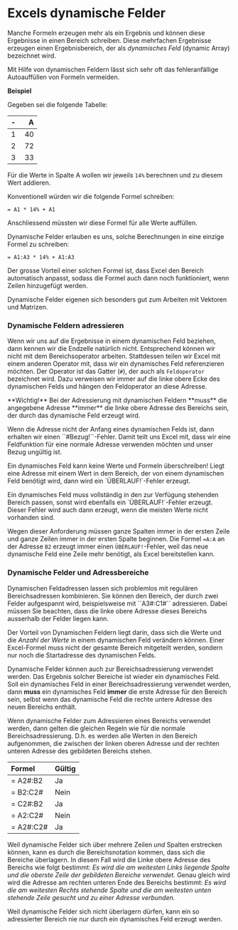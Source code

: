 # Excels dynamische Felder

Manche Formeln erzeugen mehr als ein Ergebnis und können diese Ergebnisse in einen Bereich schreiben. Diese mehrfachen Ergebnisse erzeugen einen Ergebnisbereich, der als *dynamisches Feld* (dynamic Array) bezeichnet wird.

<p class="alert alert-success" markdown="1">
Mit Hilfe von dynamischen Feldern lässt sich sehr oft das fehleranfällige Autoauffüllen von Formeln vermeiden.
</p>

**Beispiel**

Gegeben sei die folgende Tabelle: 

| - | A |
| :---: | ---: |
| 1 | 40 |
| 2 | 72 |
| 3 | 33 | 

Für die Werte in Spalte A wollen wir jeweils ``14%`` berechnen und zu diesem Wert addieren.

Konventionell würden wir die folgende Formel schreiben: 

```Excel
= A1 * 14% + A1
```

Anschliessend müssten wir diese Formel für alle Werte auffüllen. 

Dynamische Felder erlauben es uns, solche Berechnungen in eine einzige Formel zu schreiben: 

```Excel
= A1:A3 * 14% + A1:A3
```

Der grosse Vorteil einer solchen Formel ist, dass Excel den Bereich automatisch anpasst, sodass die Formel auch dann noch funktioniert, wenn Zeilen hinzugefügt werden.

<p class="alert alert-success" markdown="1">
Dynamische Felder eigenen sich besonders gut zum Arbeiten mit Vektoren und Matrizen.
</p>

### Dynamische Feldern adressieren

Wenn wir uns auf die Ergebnisse in einem dynamischen Feld beziehen, dann kennen wir die Endzelle natürlich nicht. Entsprechend können wir nicht mit dem Bereichsoperator arbeiten. Stattdessen teilen wir Excel mit einem anderen Operator mit, dass wir ein dynamisches Feld referenzieren möchten. Der Operator ist das Gatter (`#`), der auch als `Feldoperator` bezeichnet wird. Dazu verweisen wir immer auf die linke obere Ecke des dynamischen Felds und hängen den Feldoperator an diese Adresse. 

<p class="alert alert-warning" markdown="1">
**Wichtig!** Bei der Adressierung mit dynamischen Feldern **muss** die angegebene Adresse **immer** die linke obere Adresse des Bereichs sein, der durch das dynamische Feld erzeugt wird. 
</p>

<p class="alert alert-warning" markdown="1">
Wenn die Adresse nicht der Anfang eines dynamischen Felds ist, dann erhalten wir einen ``#Bezug!``-Fehler. Damit teilt uns Excel mit, dass wir eine Feldfunktion für eine normale Adresse verwenden möchten und unser Bezug ungültig ist.
</p>

<p class="alert alert-warning" markdown="1">
Ein dynamisches Feld kann keine Werte und Formeln überschreiben! Liegt eine Adresse mit einem Wert in dem Bereich, der von einem dynamischen Feld benötigt wird, dann wird ein `ÜBERLAUF!`-Fehler erzeugt. 
</p>

<p class="alert alert-danger" markdown="1">
Ein dynamisches Feld muss vollständig in den zur Verfügung stehenden Bereich passen, sonst wird ebenfalls ein `ÜBERLAUF!`-Fehler erzeugt. Dieser Fehler wird auch dann erzeugt, wenn die meisten Werte nicht vorhanden sind.  
</p>

Wegen dieser Anforderung müssen ganze Spalten immer in der ersten Zeile und ganze Zeilen immer in der ersten Spalte beginnen. Die Formel ``=A:A`` an der Adresse ``B2`` erzeugt immer einen ``ÜBERLAUF!``-Fehler, weil das neue dynamische Feld eine Zeile mehr benötigt, als Excel bereitstellen kann. 

### Dynamische Felder und Adressbereiche

<p class="alert alert-info" markdown="1">
Dynamischen Feldadressen lassen sich problemlos mit regulären Bereichsadressen kombinieren. Sie können den Bereich, der durch zwei Felder aufgespannt wird, beispielsweise mit ``A3#:C1#`` adressieren. Dabei müssen Sie beachten, dass die linke obere Adresse dieses Bereichs ausserhalb der Felder liegen kann.
</p>

Der Vorteil von Dynamischen Feldern liegt darin, dass sich die Werte und die *Anzahl der Werte* in einem dynamischen Feld verändern können. Einer Excel-Formel muss nicht der gesamte Bereich mitgeteilt werden, sondern nur noch die Startadresse des dynamischen Felds. 

Dynamische Felder können auch zur Bereichsadressierung verwendet werden. Das Ergebnis solcher Bereiche ist wieder ein dynamisches Feld. Soll ein dynamisches Feld in einer Bereichsadressierung verwendet werden, dann **muss** ein dynamisches Feld **immer** die erste Adresse für den Bereich sein, selbst wenn das dynamische Feld die rechte untere Adresse des neuen Bereichs enthält.

<p class="alert alert-success" markdown="1">
Wenn dynamische Felder zum Adressieren eines Bereichs verwendet werden, dann gelten die gleichen Regeln wie für die normale Bereichsadressierung. D.h. es werden alle Werten in den Bereich aufgenommen, die zwischen der linken oberen Adresse und der rechten unteren Adresse des gebildeten Bereichs stehen.
</p>

| Formel | Gültig |
| :--- | :--- |
| = A2#:B2 | Ja |
| = B2:C2# | Nein | 
| = C2#:B2 | Ja |
| = A2:C2# | Nein |
| = A2#:C2# | Ja | 

Weil dynamische Felder sich über mehrere Zeilen *und* Spalten erstrecken können, kann es durch die Bereichsnotation kommen, dass sich die Bereiche überlagern. In diesem Fall wird die Linke obere Adresse des Bereichs wie folgt bestimmt: *Es wird die am weitesten Links liegende Spalte und die oberste Zeile der gebildeten Bereiche verwendet.* Genau gleich wird wird die Adresse am rechten unteren Ende des Bereichs bestimmt: *Es wird die am weitesten Rechts stehende Spalte und die am weitesten unten stehende Zeile gesucht und zu einer Adresse verbunden.* 

Weil dynamische Felder sich nicht überlagern dürfen, kann ein so adressierter Bereich nie nur durch ein dynamisches Feld erzeugt werden.
